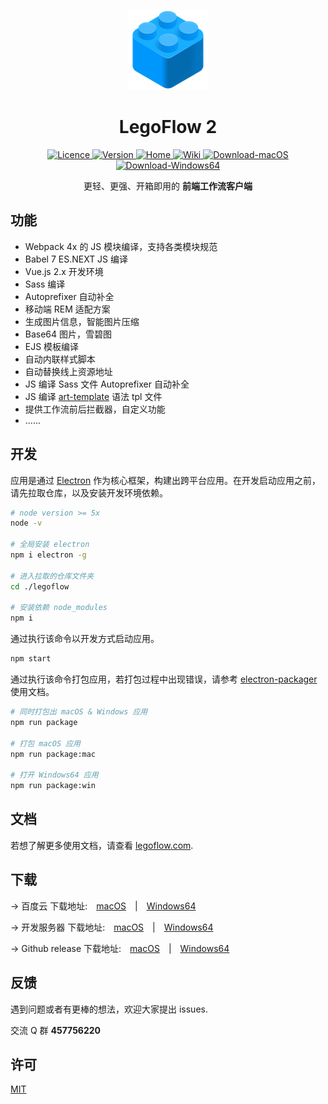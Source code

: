 <p align="center">
    <a href="">
        <img alt="Logo" src="./icon/logo@128.png" />
    </a>
</p>

<h1 align="center"> LegoFlow 2 </h1>

<p align="center">
    <a href="https://opensource.org/licenses/MIT">
        <img alt="Licence" src="https://img.shields.io/badge/license-MIT-green.svg" />
    </a>
    <a href="">
        <img alt="Version" src="https://img.shields.io/badge/version-2.0-blue.svg" />
    </a>
    <a href="https://legoflow.com/" target="_blank">
        <img alt="Home" src="https://img.shields.io/badge/home-legoflow.com-orange.svg" />
    </a>
    <a href="https://legoflow.com/wiki" target="_blank">
        <img alt="Wiki" src="https://img.shields.io/badge/wiki-2.0-red.svg" />
    </a>
    <a href="" target="_blank">
        <img alt="Download-macOS" src="https://img.shields.io/badge/download-macOS-brightgreen.svg" />
    </a>
    <a href="" target="_blank">
        <img alt="Download-Windows64" src="https://img.shields.io/badge/download-Windows64-brightgreen.svg" />
    </a>
</p>

<p align="center">
    更轻、更强、开箱即用的 <strong>前端工作流客户端</strong>
</p>

## 功能

* Webpack 4x 的 JS 模块编译，支持各类模块规范
* Babel 7 ES.NEXT JS 编译
* Vue.js 2.x 开发环境
* Sass 编译
* Autoprefixer 自动补全
* 移动端 REM 适配方案
* 生成图片信息，智能图片压缩
* Base64 图片，雪碧图
* EJS 模板编译
* 自动内联样式脚本
* 自动替换线上资源地址
* JS 编译 Sass 文件 Autoprefixer 自动补全
* JS 编译 [art-template](https://aui.github.io/art-template/zh-cn/index.html) 语法 tpl 文件
* 提供工作流前后拦截器，自定义功能
* ......

## 开发

应用是通过 [Electron](https://github.com/electron/electron) 作为核心框架，构建出跨平台应用。在开发启动应用之前，请先拉取仓库，以及安装开发环境依赖。

```sh
# node version >= 5x
node -v

# 全局安装 electron
npm i electron -g

# 进入拉取的仓库文件夹
cd ./legoflow

# 安装依赖 node_modules
npm i
```

通过执行该命令以开发方式启动应用。

```sh
npm start
```

通过执行该命令打包应用，若打包过程中出现错误，请参考 [electron-packager](https://github.com/electron-userland/electron-packager) 使用文档。

```sh
# 同时打包出 macOS & Windows 应用
npm run package

# 打包 macOS 应用
npm run package:mac

# 打开 Windows64 应用
npm run package:win
```

## 文档

若想了解更多使用文档，请查看 [legoflow.com](https://legoflow.com).

## 下载

→ 百度云 下载地址:&emsp;[macOS]()&emsp;|&emsp;[Windows64]()

→ 开发服务器 下载地址:&emsp;[macOS]()&emsp;|&emsp;[Windows64]()

→ Github release 下载地址:&emsp;[macOS]()&emsp;|&emsp;[Windows64]()

## 反馈

遇到问题或者有更棒的想法，欢迎大家提出 issues.

交流 Q 群 **457756220**

## 许可

[MIT](./LICENSE)
